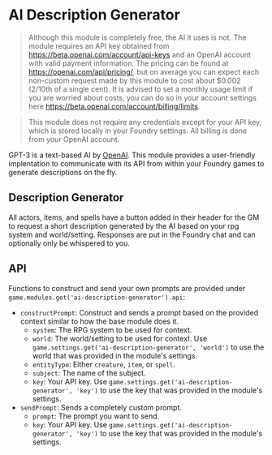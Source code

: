 # AI Description Generator
> Although this module is completely free, the AI it uses is not. The module requires an API key obtained from https://beta.openai.com/account/api-keys and an OpenAI account with valid payment information. The pricing can be found at https://openai.com/api/pricing/, but on average you can expect each non-custom request made by this module to cost about $0.002 (2/10th of a single cent). It is advised to set a monthly usage limit if you are worried about costs, you can do so in your account settings here https://beta.openai.com/account/billing/limits.

> This module does not require any credentials except for your API key, which is stored locally in your Foundry settings. All billing is done from your OpenAI account.

GPT-3 is a text-based AI by [OpenAI](https://beta.openai.com/). This module provides a user-friendly implentation to communicate with its API from within your Foundry games to generate descriptions on the fly.

## Description Generator
All actors, items, and spells have a button added in their header for the GM to request a short description generated by the AI based on your rpg system and world/setting. Responses are put in the Foundry chat and can optionally only be whispered to you.

## API
Functions to construct and send your own prompts are provided under `game.modules.get('ai-description-generator').api`:
- `constructPrompt`: Construct and sends a prompt based on the provided context similar to how the base module does it.
	- `system`: The RPG system to be used for context.
	- `world`: The world/setting to be used for context. Use `game.settings.get('ai-description-generator', 'world')` to use the world that was provided in the module's settings.
	- `entityType`: Either `creature`, `item`, or `spell`.
	- `subject`: The name of the subject.
	- `key`: Your API key. Use `game.settings.get('ai-description-generator', 'key')` to use the key that was provided in the module's settings.
- `sendPrompt`: Sends a completely custom prompt.
	- `prompt`: The prompt you want to send.
	- `key`: Your API key. Use `game.settings.get('ai-description-generator', 'key')` to use the key that was provided in the module's settings.
